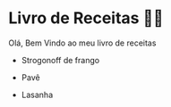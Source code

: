 # Livro de Receitas :man_cook:

Olá, Bem Vindo ao meu livro de receitas

- Strogonoff de frango

- Pavê
- Lasanha
